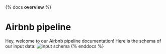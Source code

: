 {% docs __overview__ %}
# Airbnb pipeline
Hey, welcome to our Airbnb pipeline documentation!
Here is the schema of our input data:
![input schema](assets/dbt_airbnb_input_schema.png)
{% enddocs %}